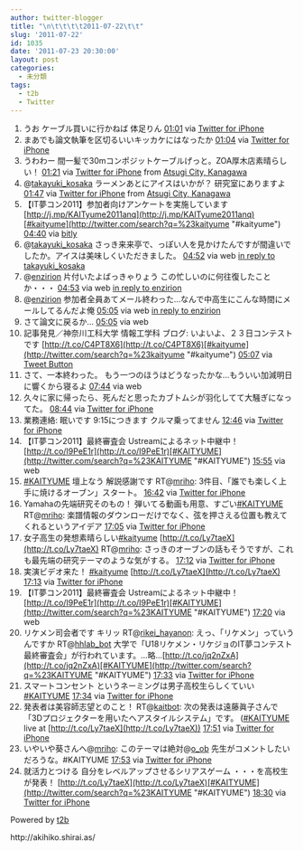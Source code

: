 ```yaml
---
author: twitter-blogger
title: "\n\t\t\t\t2011-07-22\t\t"
slug: '2011-07-22'
id: 1035
date: '2011-07-23 20:30:00'
layout: post
categories:
  - 未分類
tags:
  - t2b
  - Twitter
---
```


<div xmlns:georss="http://www.georss.org/georss">

1.  <span><span>うお ケーブル買いに行かねば 体足りん</span> <span>[<span>01:01</span>](http://twitter.com/o_ob/status/94376398462005248) <span>via [Twitter for iPhone](http://twitter.com/#!/download/iphone)</span></span></span>
2.  <span><span>まあでも論文執筆を区切るいいキッカケにはなったか</span> <span>[<span>01:04</span>](http://twitter.com/o_ob/status/94377217148203008) <span>via [Twitter for iPhone](http://twitter.com/#!/download/iphone)</span></span></span>
3.  <span><span>うわわー 間一髪で30mコンポジットケーブルげっと。ZOA厚木店素晴らしい！</span> <span>[<span>01:21</span>](http://twitter.com/o_ob/status/94381572152770560) <span>via [Twitter for iPhone](http://twitter.com/#!/download/iphone)</span> from [Atsugi City, Kanagawa<span></span>](http://maps.google.com/maps?q=35.50666397,139.36109995)</span></span>
4.  <span><span>@[takayuki_kosaka](http://twitter.com/takayuki_kosaka "takayuki_kosaka") ラーメンあとにアイスはいかが？ 研究室にありますよ</span> <span>[<span>01:47</span>](http://twitter.com/o_ob/status/94388142173454336) <span>via [Twitter for iPhone](http://twitter.com/#!/download/iphone)</span> from [Atsugi City, Kanagawa<span></span>](http://maps.google.com/maps?q=35.48451089,139.3409878)</span></span>
5.  <span><span>【IT夢コン2011】参加者向けアンケートを実施しています [http://j.mp/KAITyume2011anq](http://j.mp/KAITyume2011anq)[#kaityume](http://twitter.com/search?q=%23kaityume "#kaityume")</span> <span>[<span>04:40</span>](http://twitter.com/o_ob/status/94431610128183297) <span>via [bitly](http://bit.ly)</span></span></span>
6.  <span><span>@[takayuki_kosaka](http://twitter.com/takayuki_kosaka "takayuki_kosaka") さっき来来亭で、っぽい人を見かけたんですが間違いでしたか。アイスは美味しくいただきました。</span> <span>[<span>04:52</span>](http://twitter.com/o_ob/status/94434765238845442) <span>via web</span> [in reply to takayuki_kosaka](http://twitter.com/takayuki_kosaka/status/94394795631443968)</span></span>
7.  <span><span>@[enzirion](http://twitter.com/enzirion "enzirion") 片付いたよばっきゃりょう この忙しいのに何往復したことか・・・</span> <span>[<span>04:53</span>](http://twitter.com/o_ob/status/94434873594482689) <span>via web</span> [in reply to enzirion](http://twitter.com/enzirion/status/94376589684514816)</span></span>
8.  <span><span>@[enzirion](http://twitter.com/enzirion "enzirion") 参加者全員あてメール終わった…なんで中高生にこんな時間にメールしてるんだよ俺</span> <span>[<span>05:05</span>](http://twitter.com/o_ob/status/94437878767169536) <span>via web</span> [in reply to enzirion](http://twitter.com/enzirion/status/94436207559319555)</span></span>
9.  <span><span>さて論文に戻るか…</span> <span>[<span>05:05</span>](http://twitter.com/o_ob/status/94437950691086337) <span>via web</span></span></span>
10.  <span><span>記事発見／神奈川工科大学 情報工学科 ブログ: いよいよ、２３日コンテストです [http://t.co/C4PT8X6](http://t.co/C4PT8X6)[#kaityume](http://twitter.com/search?q=%23kaityume "#kaityume")</span> <span>[<span>05:07</span>](http://twitter.com/o_ob/status/94438304254144512) <span>via [Tweet Button](http://twitter.com/tweetbutton)</span></span></span>
11.  <span><span>さて、一本終わった。 もう一つのほうはどうなったかな…もういい加減明日に響くから寝るよ</span> <span>[<span>07:44</span>](http://twitter.com/o_ob/status/94478046517669888) <span>via web</span></span></span>
12.  <span><span>久々に家に帰ったら、死んだと思ったカブトムシが羽化してて大騒ぎになってた。</span> <span>[<span>08:44</span>](http://twitter.com/o_ob/status/94493014189281280) <span>via [Twitter for iPhone](http://twitter.com/#!/download/iphone)</span></span></span>
13.  <span><span>業務連絡: 眠いです 9:15につきます クルマ乗ってません</span> <span>[<span>12:46</span>](http://twitter.com/o_ob/status/94553949230739457) <span>via [Twitter for iPhone](http://twitter.com/#!/download/iphone)</span></span></span>
14.  <span><span>【IT夢コン2011】最終審査会 Ustreamによるネット中継中！　[http://t.co/I9PeE1r](http://t.co/I9PeE1r)[#KAITYUME](http://twitter.com/search?q=%23KAITYUME "#KAITYUME")</span> <span>[<span>15:55</span>](http://twitter.com/o_ob/status/94601484125220864) <span>via web</span></span></span>
15.  <span><span>[#KAITYUME](http://twitter.com/search?q=%23KAITYUME "#KAITYUME") 壇上なう 解説感謝です RT@[mriho](http://twitter.com/mriho "mriho"): 3件目、「誰でも楽しく上手に焼けるオーブン」スタート。</span> <span>[<span>16:42</span>](http://twitter.com/o_ob/status/94613388801482752) <span>via [Twitter for iPhone](http://twitter.com/#!/download/iphone)</span></span></span>
16.  <span><span>Yamahaの先端研究そのもの！ 弾いてる動画も用意、すごい[#KAITYUME](http://twitter.com/search?q=%23KAITYUME "#KAITYUME") RT@[mriho](http://twitter.com/mriho "mriho"): 楽譜情報のダウンローだけでなく、弦を押さえる位置も教えてくれるというアイデア</span> <span>[<span>17:05</span>](http://twitter.com/o_ob/status/94619070548279296) <span>via [Twitter for iPhone](http://twitter.com/#!/download/iphone)</span></span></span>
17.  <span><span>女子高生の発想素晴らしい[#kaityume](http://twitter.com/search?q=%23kaityume "#kaityume") [http://t.co/Ly7taeX](http://t.co/Ly7taeX) RT@[mriho](http://twitter.com/mriho "mriho"): さっきのオーブンの話もそうですが、これも最先端の研究テーマのような気がする。</span> <span>[<span>17:12</span>](http://twitter.com/o_ob/status/94620854977183744) <span>via [Twitter for iPhone](http://twitter.com/#!/download/iphone)</span></span></span>
18.  <span><span>実演ビデオ来た！ [#kaityume](http://twitter.com/search?q=%23kaityume "#kaityume") [http://t.co/Ly7taeX](http://t.co/Ly7taeX)</span> <span>[<span>17:13</span>](http://twitter.com/o_ob/status/94621075354300417) <span>via [Twitter for iPhone](http://twitter.com/#!/download/iphone)</span></span></span>
19.  <span><span>【IT夢コン2011】最終審査会 Ustreamによるネット中継中！　[http://t.co/I9PeE1r](http://t.co/I9PeE1r)[#KAITYUME](http://twitter.com/search?q=%23KAITYUME "#KAITYUME")</span> <span>[<span>17:20</span>](http://twitter.com/o_ob/status/94622966448529408) <span>via web</span></span></span>
20.  <span><span>リケメン司会者です キリッ RT@[rikei_hayanon](http://twitter.com/rikei_hayanon "rikei_hayanon"): えっ、「リケメン」っていうんですか RT@[hhlab_bot](http://twitter.com/hhlab_bot "hhlab_bot") 大学で「U18リケメン・リケジョのIT夢コンテスト最終審査会」が行われています。…略…[http://t.co/jq2nZxA](http://t.co/jq2nZxA)[#KAITYUME](http://twitter.com/search?q=%23KAITYUME "#KAITYUME")</span> <span>[<span>17:33</span>](http://twitter.com/o_ob/status/94626087425949696) <span>via [Twitter for iPhone](http://twitter.com/#!/download/iphone)</span></span></span>
21.  <span><span>スマートコンセント というネーミングは男子高校生らしくていい[#KAITYUME](http://twitter.com/search?q=%23KAITYUME "#KAITYUME")</span> <span>[<span>17:34</span>](http://twitter.com/o_ob/status/94626449679585282) <span>via [Twitter for iPhone](http://twitter.com/#!/download/iphone)</span></span></span>
22.  <span><span>発表者は美容師志望とのこと！ RT@[kaitbot](http://twitter.com/kaitbot "kaitbot"): 次の発表は遠藤眞子さんで「3Dプロジェクターを用いたヘアスタイルシステム」です。 ([#KAITYUME](http://twitter.com/search?q=%23KAITYUME "#KAITYUME") live at [http://t.co/Ly7taeX](http://t.co/Ly7taeX))</span> <span>[<span>17:51</span>](http://twitter.com/o_ob/status/94630805124558848) <span>via [Twitter for iPhone](http://twitter.com/#!/download/iphone)</span></span></span>
23.  <span><span>いやいや葵さんへ@[mriho](http://twitter.com/mriho "mriho"): このテーマは絶対@[o_ob](http://twitter.com/o_ob "o_ob") 先生がコメントしたいだろうな。#KAITYUME</span> <span>[<span>17:53</span>](http://twitter.com/o_ob/status/94631277575159808) <span>via [Twitter for iPhone](http://twitter.com/#!/download/iphone)</span></span></span>
24.  <span><span>就活力とつける 自分をレベルアップさせるシリアスゲーム ・・・を高校生が発表！ [http://t.co/Ly7taeX](http://t.co/Ly7taeX)[#KAITYUME](http://twitter.com/search?q=%23KAITYUME "#KAITYUME")</span> <span>[<span>18:30</span>](http://twitter.com/o_ob/status/94640493241176064) <span>via [Twitter for iPhone](http://twitter.com/#!/download/iphone)</span></span></span>

</div>

Powered by [t2b](http://t2b.utilz.jp/)

<div>http://akihiko.shirai.as/</div>